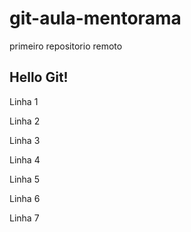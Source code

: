 # git-aula-mentorama
primeiro repositorio remoto

## Hello Git!

Linha 1

Linha 2

Linha 3

Linha 4

Linha 5

Linha 6

Linha 7

